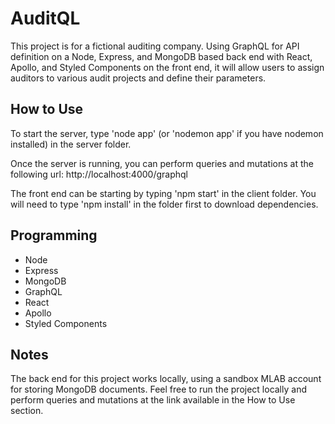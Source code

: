 # AuditQL
This project is for a fictional auditing company. Using GraphQL for API definition on a Node, Express, and MongoDB based back end with React, Apollo, and Styled Components on the front end, it will allow users to assign auditors to various audit projects and define their parameters.

## How to Use
To start the server, type 'node app' (or 'nodemon app' if you have nodemon installed) in the server folder.

Once the server is running, you can perform queries and mutations at the following url: http://localhost:4000/graphql

The front end can be starting by typing 'npm start' in the client folder. You will need to type 'npm install' in the folder first to download dependencies.

## Programming
* Node
* Express
* MongoDB
* GraphQL
* React
* Apollo
* Styled Components

## Notes
The back end for this project works locally, using a sandbox MLAB account for storing MongoDB documents. Feel free to run the project locally and perform queries and mutations at the link available in the How to Use section.